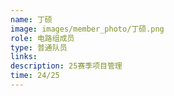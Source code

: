 ```yaml
---
name: 丁硕
image: images/member_photo/丁硕.png
role: 电路组成员
type: 普通队员
links:
description: 25赛季项目管理
time: 24/25
---
```

